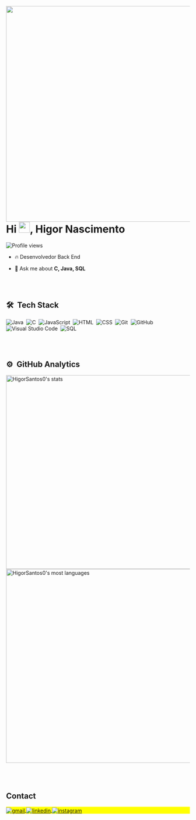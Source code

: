 <img align="right" height="590em" src=https://raw.githubusercontent.com/gist/HigorSantos0/84c8cf1887defe8eafda6fe04948ff00/raw/d50b9d7575435fba8845163e83cc93c10a716fac/githubcard.svg/>
<h1 align="left">Hi <img src="https://raw.githubusercontent.com/kaueMarques/kaueMarques/master/hi.gif" height="30px">, Higor Nascimento</h1>
<p align="left"> <img src="https://komarev.com/ghpvc/?username=HigorSantos0&color=yellow" alt="Profile views" /> </p>

- 🔥 Desenvolvedor Back End 

- 💬 Ask me about **C, Java, SQL**

<br><br>

## 🛠 &nbsp;Tech Stack

![Java](https://img.shields.io/badge/-Java-05122A?style=flat&logo=javat)&nbsp;
![C](https://img.shields.io/badge/-C-05122A?style=flat&logo=C)&nbsp;
![JavaScript](https://img.shields.io/badge/-JavaScript-05122A?style=flat&logo=JavaScript)&nbsp;
![HTML](https://img.shields.io/badge/-HTML-05122A?style=flat&logo=HTML5)&nbsp;
![CSS](https://img.shields.io/badge/-CSS-05122A?style=flat&logo=CSS3&logoColor=1572B6)&nbsp;
![Git](https://img.shields.io/badge/-Git-05122A?style=flat&logo=git)&nbsp;
![GitHub](https://img.shields.io/badge/-GitHub-05122A?style=flat&logo=github)&nbsp;
![Visual Studio Code](https://img.shields.io/badge/-Visual%20Studio%20Code-05122A?style=flat&logo=visual-studio-code&logoColor=007ACC)&nbsp;
![SQL](https://img.shields.io/badge/-SQL-05122A?style=flat&logo=sql)&nbsp;

<br><br>

## ⚙️ &nbsp;GitHub Analytics

<p align="left">
<img width="530em" src="https://github-readme-stats.vercel.app/api?username=HigorSantos0&show_icons=true&theme=vision-friendly-dark" alt="HigorSantos0's stats"/>
<img width="530em" src="https://github-readme-stats.vercel.app/api/top-langs/?username=HigorSantos0&layout=compact&theme=vision-friendly-dark" alt="HigorSantos0's most languages"/>
</p>

<br><br>

## Contact

<p align="left" style="background:yellow">
<a href="higordevjs@gmail.com" target="_blank">
  <img align="center" src="https://img.shields.io/badge/-HigorSantos0-05122A?style=flat&logo=gmail" alt="gmail"/>  
</a>
<a href="https://www.linkedin.com/in/higor-nascimento-2040b9222/" target="_blank">
  <img align="center" src="https://img.shields.io/badge/-HigorSantos0-05122A?style=flat&logo=linkedin" alt="linkedin"/>
</a>
<a href="https://www.instagram.com/hgsantos0/" target="_blank">
 <img align="center" src="https://img.shields.io/badge/-HigorSantos0-05122A?style=flat&logo=instagram" alt="instagram"/>
</a>

</p>

<!--

<img width="490em" src="https://github-readme-twitter-gazf.vercel.app/api?id=maykbrito&layout=wide&show_reply=off&show_retweet=off" />


**maykbrito/maykbrito** is a ✨ _special_ ✨ repository because its `README.md` (this file) appears on your GitHub profile.

Here are some ideas to get you started:

- 🔭 I’m currently working on ...
- 🌱 I’m currently learning ...
- 👯 I’m looking to collaborate on ...
- 🤔 I’m looking for help with ...
- 💬 Ask me about ...
- 📫 How to reach me: ...
- 😄 Pronouns: ...
- ⚡ Fun fact: ...
-->
